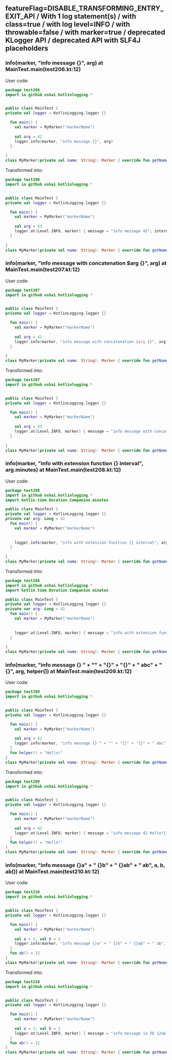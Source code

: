 ## featureFlag=DISABLE_TRANSFORMING_ENTRY_EXIT_API / With 1 log statement(s) / with class=true / with log level=INFO / with throwable=false / with marker=true / deprecated KLogger API / deprecated API with SLF4J placeholders



###  info(marker, "info message {}", arg) at MainTest.main(test206.kt:12)

User code:
```kotlin
package test206
import io.github.oshai.kotlinlogging.*


public class MainTest {
private val logger = KotlinLogging.logger {}

  fun main() {
    val marker = MyMarker("markerName")
    
    val arg = 42
    logger.info(marker, "info message {}", arg)
  }
  
}
class MyMarker(private val name: String): Marker { override fun getName() = name }

```
  
Transformed into:
```kotlin
package test206
import io.github.oshai.kotlinlogging.*


public class MainTest {
private val logger = KotlinLogging.logger {}

  fun main() {
    val marker = MyMarker("markerName")
    
    val arg = 42
    logger.at(Level.INFO, marker) { message = "info message 42"; internalCompilerData = KLoggingEventBuilder.InternalCompilerData(messageTemplate = "\"info message {}\"", className = "test206.MainTest", methodName = "main", fileName = "test206.kt", lineNumber = 12)
  }
  
}
class MyMarker(private val name: String): Marker { override fun getName() = name }

```

###  info(marker, "info message with concatenation $arg {}", arg) at MainTest.main(test207.kt:12)

User code:
```kotlin
package test207
import io.github.oshai.kotlinlogging.*


public class MainTest {
private val logger = KotlinLogging.logger {}

  fun main() {
    val marker = MyMarker("markerName")
    
    val arg = 42
    logger.info(marker, "info message with concatenation $arg {}", arg)
  }
  
}
class MyMarker(private val name: String): Marker { override fun getName() = name }

```
  
Transformed into:
```kotlin
package test207
import io.github.oshai.kotlinlogging.*


public class MainTest {
private val logger = KotlinLogging.logger {}

  fun main() {
    val marker = MyMarker("markerName")
    
    val arg = 42
    logger.at(Level.INFO, marker) { message = "info message with concatenation 42 42"; internalCompilerData = KLoggingEventBuilder.InternalCompilerData(messageTemplate = "\"info message with concatenation $arg {}\"", className = "test207.MainTest", methodName = "main", fileName = "test207.kt", lineNumber = 12)
  }
  
}
class MyMarker(private val name: String): Marker { override fun getName() = name }

```

###  info(marker, "info with extension function {} interval", arg.minutes) at MainTest.main(test208.kt:12)

User code:
```kotlin
package test208
import io.github.oshai.kotlinlogging.*
import kotlin.time.Duration.Companion.minutes

public class MainTest {
private val logger = KotlinLogging.logger {}
private var arg: Long = 42
  fun main() {
    val marker = MyMarker("markerName")
    
    
    logger.info(marker, "info with extension function {} interval", arg.minutes)
  }
  
}
class MyMarker(private val name: String): Marker { override fun getName() = name }

```
  
Transformed into:
```kotlin
package test208
import io.github.oshai.kotlinlogging.*
import kotlin.time.Duration.Companion.minutes

public class MainTest {
private val logger = KotlinLogging.logger {}
private var arg: Long = 42
  fun main() {
    val marker = MyMarker("markerName")
    
    
    logger.at(Level.INFO, marker) { message = "info with extension function 42m interval"; internalCompilerData = KLoggingEventBuilder.InternalCompilerData(messageTemplate = "\"info with extension function {} interval\"", className = "test208.MainTest", methodName = "main", fileName = "test208.kt", lineNumber = 12)
  }
  
}
class MyMarker(private val name: String): Marker { override fun getName() = name }

```

###  info(marker, "info message {} " + "" + "{}" + "{}" + " abc" + " {}", arg, helper()) at MainTest.main(test209.kt:12)

User code:
```kotlin
package test209
import io.github.oshai.kotlinlogging.*


public class MainTest {
private val logger = KotlinLogging.logger {}

  fun main() {
    val marker = MyMarker("markerName")
    
    val arg = 42
    logger.info(marker, "info message {} " + "" + "{}" + "{}" + " abc" + " {}", arg, helper())
  }
  fun helper() = "Hello!"
}
class MyMarker(private val name: String): Marker { override fun getName() = name }

```
  
Transformed into:
```kotlin
package test209
import io.github.oshai.kotlinlogging.*


public class MainTest {
private val logger = KotlinLogging.logger {}

  fun main() {
    val marker = MyMarker("markerName")
    
    val arg = 42
    logger.at(Level.INFO, marker) { message = "info message 42 Hello!{} abc {}"; internalCompilerData = KLoggingEventBuilder.InternalCompilerData(messageTemplate = "\"info message {} \" + \"\" + \"{}\" + \"{}\" + \" abc\" + \" {}\"", className = "test209.MainTest", methodName = "main", fileName = "test209.kt", lineNumber = 12)
  }
  fun helper() = "Hello!"
}
class MyMarker(private val name: String): Marker { override fun getName() = name }

```

###  info(marker, "info message {}a" + " {}b" + " {}ab" + " ab", a, b, ab()) at MainTest.main(test210.kt:12)

User code:
```kotlin
package test210
import io.github.oshai.kotlinlogging.*


public class MainTest {
private val logger = KotlinLogging.logger {}

  fun main() {
    val marker = MyMarker("markerName")
    
    val a = 1; val b = 2
    logger.info(marker, "info message {}a" + " {}b" + " {}ab" + " ab", a, b, ab())
  }
  fun ab() = 12
}
class MyMarker(private val name: String): Marker { override fun getName() = name }

```
  
Transformed into:
```kotlin
package test210
import io.github.oshai.kotlinlogging.*


public class MainTest {
private val logger = KotlinLogging.logger {}

  fun main() {
    val marker = MyMarker("markerName")
    
    val a = 1; val b = 2
    logger.at(Level.INFO, marker) { message = "info message 1a 2b 12ab ab"; internalCompilerData = KLoggingEventBuilder.InternalCompilerData(messageTemplate = "\"info message {}a\" + \" {}b\" + \" {}ab\" + \" ab\"", className = "test210.MainTest", methodName = "main", fileName = "test210.kt", lineNumber = 12)
  }
  fun ab() = 12
}
class MyMarker(private val name: String): Marker { override fun getName() = name }

```
